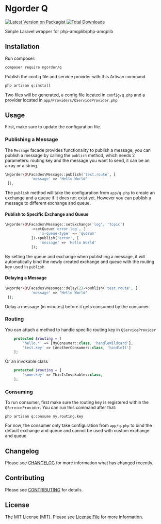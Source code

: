 # Ngorder Q

[![Latest Version on Packagist](https://img.shields.io/packagist/v/ngorder/q.svg?style=flat-square)](https://packagist.org/packages/ngorder/q)
[![Total Downloads](https://img.shields.io/packagist/dt/ngorder/q.svg?style=flat-square)](https://packagist.org/packages/ngorder/q)

Simple Laravel wrapper for php-amqplib/php-amqplib

## Installation

Run composer:

```bash
composer require ngorder/q
```
Publish the config file and service provider with this Artisan command

```bash
php artisan q:install
```
Two files will be generated, a config file located in `config/q.php` and a provider located in
`app/Providers/QServiceProvider.php`

## Usage
First, make sure to update the configuration file.
### Publishing a Message
The `Message` facade provides functionality to publish a message, you can publish a message by calling the
`publish` method, which needs 2 parameters: routing key and the message you want to send, it can be an array or a string.

```php
\Ngorder\Q\Facades\Message::publish('test.route', [
            'message' => 'Hello World'
 ]);
```
The `publish` method will take the configuration from `app/q.php` to create an exchange and a queue if it does not exist yet. However you can publish a message to
different exchange and queue.

#### Publish to Specific Exchange and Queue

```php
\Ngorder\Q\Facades\Message::setExchange('log', 'topic')
            ->setQueue('error.log', [
                'x-queue-type' => 'quorum'
            ])->publish('error', [
                'message' => 'Hello World'
            ]);
```
By setting the queue and exchange when publishing a message, it will automatically bind the newly created exchange and queue with the routing key used in `publish`.

#### Delaying a Message
```php
\Ngorder\Q\Facades\Message::delay(2)->publish('test.route', [
            'message' => 'Hello World'
 ]);
```
Delay a message (in minutes) before it gets consumed by the consumer.

### Routing
You can attach a method to handle specific routing key in `QServiceProvider`
```php
    protected $routing = [
        'hello.*' => [MyConsumer::class, 'handleWildcard'],
        'test.key' => [AnotherConsumer::class, 'handleIt']
    ];
```
Or an invokable class
```php
    protected $routing = [
        'some.key' => ThisIsInvokable::class,
    ];
```
### Consuming
To run consumer, first make sure the routing key is registered within the `QServiceProvider`. You can run this command after that:
```shell
php artisan q:consume my.routing.key
```
For now, the consumer only take configuration from `app/q.php` to bind the default exchange and queue and cannot be used with custom exchange and queue.


## Changelog

Please see [CHANGELOG](CHANGELOG.md) for more information what has changed recently.

## Contributing

Please see [CONTRIBUTING](CONTRIBUTING.md) for details.

## License

The MIT License (MIT). Please see [License File](LICENSE.md) for more information.
